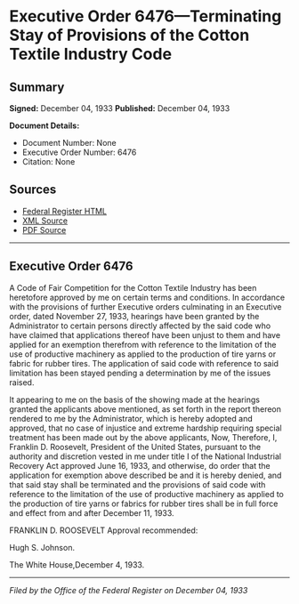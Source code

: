 # Executive Order 6476—Terminating Stay of Provisions of the Cotton Textile Industry Code

## Summary

**Signed:** December 04, 1933
**Published:** December 04, 1933

**Document Details:**
- Document Number: None
- Executive Order Number: 6476
- Citation: None

## Sources
- [Federal Register HTML](https://www.presidency.ucsb.edu/documents/executive-order-6476-terminating-stay-provisions-the-cotton-textile-industry-code)
- [XML Source](None)
- [PDF Source](None)

---

## Executive Order 6476

A Code of Fair Competition for the Cotton Textile Industry has been heretofore approved by me on certain terms and conditions. In accordance with the provisions of further Executive orders culminating in an Executive order, dated November 27, 1933, hearings have been granted by the Administrator to certain persons directly affected by the said code who have claimed that applications thereof have been unjust to them and have applied for an exemption therefrom with reference to the limitation of the use of productive machinery as applied to the production of tire yarns or fabric for rubber tires. The application of said code with reference to said limitation has been stayed pending a determination by me of the issues raised.

It appearing to me on the basis of the showing made at the hearings granted the applicants above mentioned, as set forth in the report thereon rendered to me by the Administrator, which is hereby adopted and approved, that no case of injustice and extreme hardship requiring special treatment has been made out by the above applicants,
Now, Therefore, I, Franklin D. Roosevelt, President of the United States, pursuant to the authority and discretion vested in me under title I of the National Industrial Recovery Act approved June 16, 1933, and otherwise, do order that the application for exemption above described be and it is hereby denied, and that said stay shall be terminated and the provisions of said code with reference to the limitation of the use of productive machinery as applied to the production of tire yarns or fabrics for rubber tires shall be in full force and effect from and after December 11, 1933.

FRANKLIN D. ROOSEVELT
Approval recommended:     

Hugh S. Johnson.

The White House,December 4, 1933.

---

*Filed by the Office of the Federal Register on December 04, 1933*
